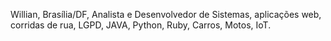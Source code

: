 Willian, Brasília/DF, Analista e Desenvolvedor de Sistemas, aplicações web, corridas de rua, LGPD, JAVA, Python, Ruby, Carros, Motos, IoT.
